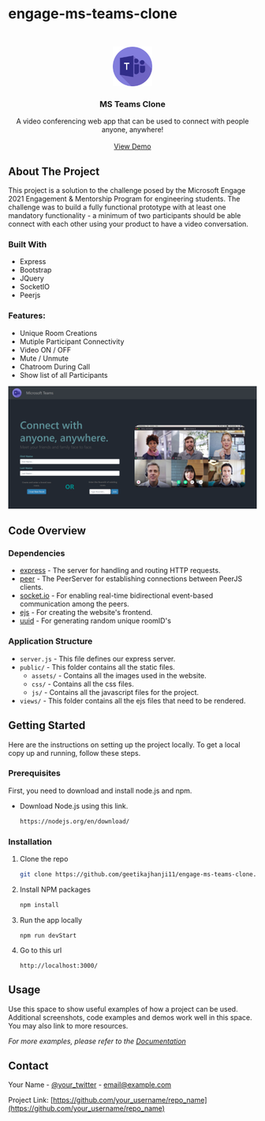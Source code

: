 # engage-ms-teams-clone



<!-- PROJECT LOGO -->
<br />
<p align="center">
  <a href="https://github.com/geetikajhanji11/engage-ms-teams-clone">
    <img src="public/assets/logo.png" alt="Logo" width="80" height="80">
  </a>

  <h3 align="center">MS Teams Clone</h3>

  <p align="center">
    A video conferencing web app that can be used to connect with people anyone, anywhere!
    <br />
    <br />
    <a href="TO BE SET">View Demo</a>
  </p>
</p>


<!-- ABOUT THE PROJECT -->
## About The Project
This project is a solution to the challenge posed by the Microsoft Engage 2021 Engagement & Mentorship Program for engineering students. The challenge was to build a fully functional prototype with at least one mandatory functionality - a minimum of two participants should be able connect with each other using your product to have a video conversation.

### Built With
* Express
* Bootstrap
* JQuery
* SocketIO
* Peerjs

### Features:
* Unique Room Creations
* Mutiple Participant Connectivity
* Video ON / OFF
* Mute / Unmute
* Chatroom During Call
* Show list of all Participants

![project-image](public/assets/home.PNG)

## Code Overview

### Dependencies

* [express](https://github.com/expressjs/express) - The server for handling and routing HTTP requests.
* [peer](https://peerjs.com/) - The PeerServer for establishing connections between PeerJS clients.
* [socket.io](https://socket.io/docs/v4/index.html) - For enabling real-time bidirectional event-based communication among the peers.
* [ejs](https://ejs.co/) - For creating the website's frontend.
* [uuid](https://www.npmjs.com/package/uuid?activeTab=readme) - For generating random unique roomID's

### Application Structure

* `server.js` - This file defines our express server.
* `public/` - This folder contains all the static files.
  *  `assets/` - Contains all the images used in the website.
  *  `css/` - Contains all the css files.
  *  `js/` - Contains all the javascript files for the project.
* `views/` - This folder contains all the ejs files that need to be rendered.


<!-- GETTING STARTED -->
## Getting Started

Here are the instructions on setting up the project locally.
To get a local copy up and running, follow these steps.

### Prerequisites

First, you need to download and install node.js and npm.
* Download Node.js using this link.
  ```sh
  https://nodejs.org/en/download/
  ```

### Installation

1. Clone the repo
   ```sh
   git clone https://github.com/geetikajhanji11/engage-ms-teams-clone.git
   ```
2. Install NPM packages
   ```sh
   npm install
   ```
3. Run the app locally
   ```JS
   npm run devStart
   ```
4. Go to this url
   ```JS
   http://localhost:3000/
   ```




<!-- USAGE EXAMPLES -->
## Usage

Use this space to show useful examples of how a project can be used. Additional screenshots, code examples and demos work well in this space. You may also link to more resources.

_For more examples, please refer to the [Documentation](https://example.com)_



<!-- CONTACT -->
## Contact

Your Name - [@your_twitter](https://twitter.com/your_username) - email@example.com

Project Link: [https://github.com/your_username/repo_name](https://github.com/your_username/repo_name)

